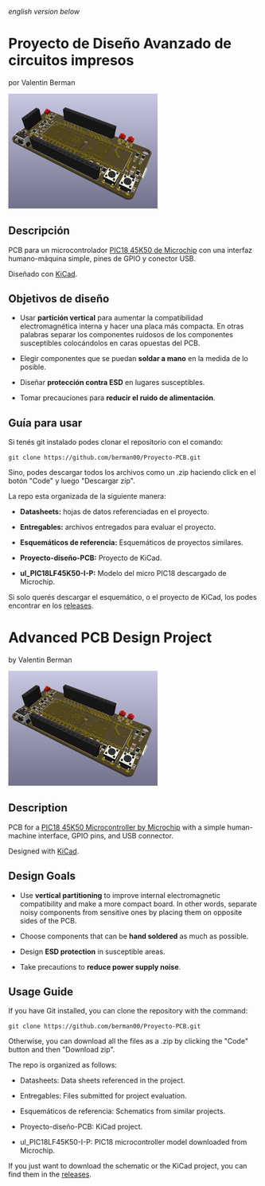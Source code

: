 *english version below*

# Proyecto de Diseño Avanzado de circuitos impresos

por Valentin Berman

<img src="Vista 3D.png" width="300">

## Descripción

PCB para un microcontrolador [PIC18 45K50 de Microchip](https://www.microchip.com/en-us/product/PIC18F45K50) con una interfaz humano-máquina simple, pines de GPIO y conector USB.

Diseñado con [KiCad](https://www.kicad.org/).

## Objetivos de diseño

- Usar **partición vertical** para aumentar la compatibilidad electromagnética interna y hacer una placa más compacta. En otras palabras separar los componentes ruidosos de los componentes susceptibles colocándolos en caras opuestas del PCB.

- Elegir componentes que se puedan **soldar a mano** en la medida de lo posible.

- Diseñar **protección contra ESD** en lugares susceptibles.

- Tomar precauciones para **reducir el ruido de alimentación**.

## Guía para usar

Si tenés git instalado podes clonar el repositorio con el comando:

```shell
git clone https://github.com/berman00/Proyecto-PCB.git
```

Sino, podes descargar todos los archivos como un .zip haciendo click en el botón "Code" y luego "Descargar zip".

La repo esta organizada de la siguiente manera:

- **Datasheets:** hojas de datos referenciadas en el proyecto.

- **Entregables:** archivos entregados para evaluar el proyecto.

- **Esquemáticos de referencia:** Esquemáticos de proyectos similares.

- **Proyecto-diseño-PCB:** Proyecto de KiCad.

- **ul_PIC18LF45K50-I-P:** Modelo del micro PIC18 descargado de Microchip.


Si solo querés descargar el esquemático, o el proyecto de KiCad, los podes encontrar en los [releases](https://github.com/berman00/Proyecto-PCB/releases).


# Advanced PCB Design Project

by Valentin Berman

<img src="Vista 3D.png" width="300">

## Description

PCB for a [PIC18 45K50 Microcontroller by Microchip](https://www.microchip.com/en-us/product/PIC18F45K50) with a simple human-machine interface, GPIO pins, and USB connector.

Designed with [KiCad](https://www.kicad.org/).

## Design Goals

- Use **vertical partitioning** to improve internal electromagnetic compatibility and make a more compact board. In other words, separate noisy components from sensitive ones by placing them on opposite sides of the PCB.

- Choose components that can be **hand soldered** as much as possible.

- Design **ESD protection** in susceptible areas.

- Take precautions to **reduce power supply noise**.

## Usage Guide

If you have Git installed, you can clone the repository with the command:

```shell
git clone https://github.com/berman00/Proyecto-PCB.git
```

Otherwise, you can download all the files as a .zip by clicking the "Code" button and then "Download zip".

The repo is organized as follows:

- Datasheets: Data sheets referenced in the project.

- Entregables: Files submitted for project evaluation.

- Esquemáticos de referencia: Schematics from similar projects.

- Proyecto-diseño-PCB: KiCad project.

- ul_PIC18LF45K50-I-P: PIC18 microcontroller model downloaded from Microchip.

If you just want to download the schematic or the KiCad project, you can find them in the [releases](https://github.com/berman00/Proyecto-PCB/releases).